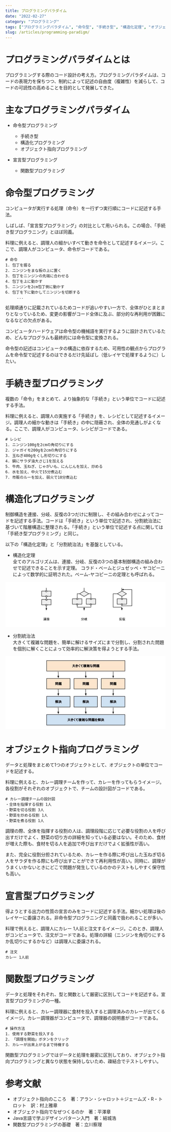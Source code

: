 ```yaml
---
title: プログラミングパラダイム
date: "2022-02-27"
category: "プログラミング"
tags: ["プログラミングパラダイム", "命令型", "手続き型", "構造化定理", "オブジェクト指向", "宣言型", "関数型"]
slug: /articles/programming-paradigm/
---
```



# プログラミングパラダイムとは
プログラミングする際のコード設計の考え方。プログラミングパラダイムは、コードの表現力を保ちつつ、制約によって記述の自由度（複雑性）を減らして、コードの可読性の高めることを目的として発展してきた。


# 主なプログラミングパラダイム
+ 命令型プログラミング
    + 手続き型
    + 構造化プログラミング
    + オブジェクト指向プログラミング

+ 宣言型プログラミング
    + 関数型プログラミング


# 命令型プログラミング
コンピュータが実行する処理（命令）を一行ずつ実行順にコードに記述する手法。

しばしば、「宣言型プログラミング」の対比として用いられる。この場合、「手続き型プログラニング」とほぼ同義。

料理に例えると、調理人の細かいすべて動きを命令として記述するイメージ。ここで、調理人がコンピュータ、命令がコードである。

```
# 命令
1. 包丁を握る
2. ニンジンをまな板の上に置く
3. 包丁をニンジンの先端に合わせる
4. 包丁を上に動かす
5. ニンジンを2cm包丁側に動かす
6. 包丁を下に動かしてニンジンを切断する
     ...
```

処理順通りに記載されているためコードが追いやすい一方で、全体がひとまとまりとなっているため、変更の影響がコード全体に及ぶ、部分的な再利用が困難になるなどの欠点がある。

コンピュータハードウェアは命令型の機械語を実行するように設計されているため、どんなプログラムも最終的には命令型に変換される。

命令型の記述はコンピュータの構造に依存するため、可用性の観点からプログラムを命令型で記述するのはできるだけ先延ばし（低レイヤで処理するように）したい。


# 手続き型プログラミング
複数の「命令」をまとめて、より抽象的な「手続き」という単位でコードに記述する手法。

料理に例えると、調理人の実施する「手続き」を、レシピとして記述するイメージ。調理人の細かな動きは「手続き」の中に隠蔽され、全体の見通しがよくなる。ここで、調理人がコンピュータ、レシピがコードである。

```
# レシピ
1. ニンジン100gを2cmの角切りにする
2. ジャガイモ200gを2cmの角切りにする
3. 玉ねぎ400gをくし形切りにする
4. 鍋にサラダ油大さじ1を加える
5. 牛肉、玉ねぎ、じゃがいも、にんじんを加え、炒める
6. 水を加え、中火で15分煮込む
7. 市販のルーを加え、弱火で10分煮込む
```


# 構造化プログラミング
制御構造を連接、分岐、反復の3つだけに制限し、その組み合わせによってコードを記述する手法。コードは「手続き」という単位で記述され、分割統治法に基づいて階層構造に整理される。「手続き」という単位で記述する点に関しては「手続き型プログラミング」と同じ。

以下の「構造化定理」と「分割統治法」を基盤としている。

+ 構造化定理  
全てのアルゴリズムは、連接、分岐、反復の3つの基本制御構造の組み合わせで記述できることを示す定理。
コラド・ベームとジュゼッペ・ヤコピーニによって数学的に証明された。ベーム-ヤコピーニの定理とも呼ばれる。

![フローチャート](./flowchart.jpg)

+ 分割統治法  
大きくて複雑な問題を、簡単に解けるサイズにまで分割し、分割された問題を個別に解くことによって効率的に解決策を得ようとする手法。

![分割統治法](./divide-and-conquer-method.jpg)


# オブジェクト指向プログラミング
データと処理をまとめて1つのオブジェクトとして、オブジェクトの単位でコードを記述する。

料理に例えると、カレー調理チームを作って、カレーを作ってもらうイメージ。各役割がそれぞれのオブジェクトで、チームの設計図がコードである。

```
# カレー調理チームの設計図
・全体を指揮する役割 1人
・野菜を切る役割 3人
・野菜を炒める役割 1人
・野菜を煮る役割 1人
```

調理の際、全体を指揮する役割の人は、調理段階に応じて必要な役割の人を呼び出すだけでよく、野菜の切り方の詳細を知っている必要はない。そのため、食材が増えた際も、食材を切る人を追加で呼び出すだけでよく拡張性が高い。

また、完全に役割分担されているため、カレーを作る際に呼び出した玉ねぎ切る人をサラダを作る際にも呼び出すことができて再利用性が高い。同時に、調理がうまくいかないときにどこで問題が発生しているのかのテストもしやすく保守性も高い。


# 宣言型プログラミング
得ようとする出力の性質の宣言のみをコードに記述する手法。細かい処理は後のレイヤーに委譲される。非命令型プログラニングと同義で扱われることが多い。

料理で例えると、調理人にカレー 1人前と注文するイメージ。このとき、調理人がコンピュータで、注文がコードである。処理の詳細（ニンジンを角切りにするか乱切りにするかなど）は調理人に委譲される。

```
# 注文
カレー 1人前
```


# 関数型プログラミング
データと処理をそれぞれ、型と関数として厳密に区別してコードを記述する。宣言型プログラミングの一種。

料理に例えると、カレー調理器に食材を投入すると調理済みのカレーが出てくるイメージ。カレー調理器がコンピュータで、調理器の説明書がコードである。

```
# 操作方法
1. 使用する野菜を投入する
2. 「調理を開始」ボタンをクリック
3. カレーが出来上がるまで待機する
```

関数型プログラミングではデータと処理を厳密に区別しており、オブジェクト指向プログラミングと異なり状態を保持しないため、疎結合でテストしやすい。


# 参考文献
+ オブジェクト指向のこころ　著：アラン・シャロット＋ジェームズ・R・トロット　訳：村上雅章
+ オブジェクト指向でなぜつくるのか　著：平澤章
+ Java言語で学ぶデザインパターン入門　著：結城浩
+ 関数型プログラミングの基礎　著：立川察理